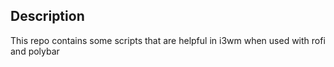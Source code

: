 ## Description
This repo contains some scripts that are helpful in i3wm when used with rofi and polybar
